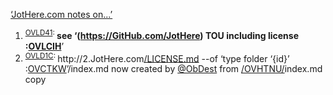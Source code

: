 ﻿
<head>
</head>

<a href="http://1.JotHere.com/OVBFFW#OVHNI5">‘JotHere.com notes on...’</a>
<ol>
	<li><sup><a class="KENC7Z" id="OVLD41" href="#OVLD41">OVLD41</a>: </sup><strong>see ‘(</strong><a href="https://GitHub.com/JotHere"><strong>https://GitHub.com/JotHere</strong></a><strong>) TOU including license :</strong><a href="http://2.JotHere.com/OVC0WA/#OVLCIH"><strong>OVLCIH</strong></a>’</li>
	<li><sup><a class="KENC7Z" id="OVLD1C" href="#OVLD1C">OVLD1C</a>: </sup>http://2.JotHere.com<a href="/LICENSE.md">/LICENSE.md</a>&nbsp;--of ‘type folder ‘{id}’ :<a href="#OVCTKW">OVCTKW</a>’/index.md now created by <a href="https://github.com/ObDest">@ObDest</a> from <a href="/OVHTNU/">/OVHTNU/</a>index.md copy</li>
</ol>